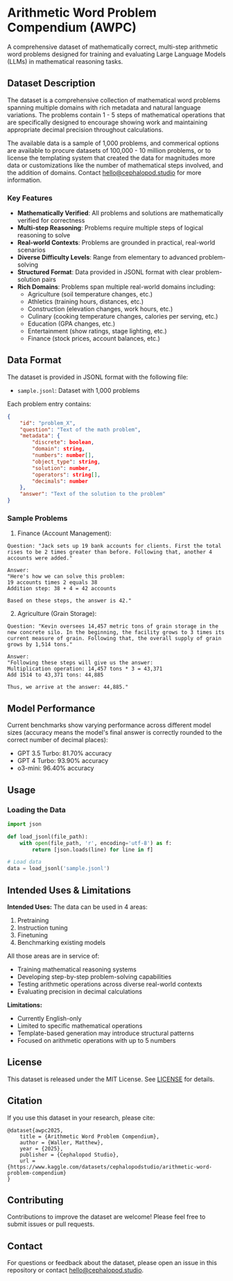 # Arithmetic Word Problem Compendium (AWPC)

A comprehensive dataset of mathematically correct, multi-step arithmetic word problems designed for training and evaluating Large Language Models (LLMs) in mathematical reasoning tasks.

## Dataset Description

The dataset is a comprehensive collection of mathematical word problems spanning multiple domains with rich metadata and natural language variations. The problems contain 1 - 5 steps of mathematical operations that are specifically designed to encourage showing work and maintaining appropriate decimal precision throughout calculations. 

The available data is a sample of 1,000 problems, and commerical options are available to procure datasets of 100,000 - 10 million problems, or to license the templating system that created the data for magnitudes more data or customizations like the number of mathematical steps involved, and the addition of domains. Contact hello@cephalopod.studio for more information.

### Key Features

- **Mathematically Verified**: All problems and solutions are mathematically verified for correctness
- **Multi-step Reasoning**: Problems require multiple steps of logical reasoning to solve
- **Real-world Contexts**: Problems are grounded in practical, real-world scenarios
- **Diverse Difficulty Levels**: Range from elementary to advanced problem-solving
- **Structured Format**: Data provided in JSONL format with clear problem-solution pairs
- **Rich Domains**: Problems span multiple real-world domains including:
  - Agriculture (soil temperature changes, etc.)
  - Athletics (training hours, distances, etc.)
  - Construction (elevation changes, work hours, etc.)
  - Culinary (cooking temperature changes, calories per serving, etc.)
  - Education (GPA changes, etc.)
  - Entertainment (show ratings, stage lighting, etc.)
  - Finance (stock prices, account balances, etc.)

## Data Format

The dataset is provided in JSONL format with the following file:
- `sample.jsonl`: Dataset with 1,000 problems

Each problem entry contains:
```json
{
    "id": "problem_X",
    "question": "Text of the math problem",
    "metadata": {
        "discrete": boolean,
        "domain": string,
        "numbers": number[],
        "object_type": string,
        "solution": number,
        "operators": string[],
        "decimals": number
    },
    "answer": "Text of the solution to the problem"
}
```

### Sample Problems

1. Finance (Account Management):
```
Question: "Jack sets up 19 bank accounts for clients. First the total rises to be 2 times greater than before. Following that, another 4 accounts were added."

Answer:
"Here's how we can solve this problem:
19 accounts times 2 equals 38
Addition step: 38 + 4 = 42 accounts

Based on these steps, the answer is 42."
```

2. Agriculture (Grain Storage):
```
Question: "Kevin oversees 14,457 metric tons of grain storage in the new concrete silo. In the beginning, the facility grows to 3 times its current measure of grain. Following that, the overall supply of grain grows by 1,514 tons."

Answer:
"Following these steps will give us the answer:
Multiplication operation: 14,457 tons * 3 = 43,371
Add 1514 to 43,371 tons: 44,885

Thus, we arrive at the answer: 44,885."
```

## Model Performance

Current benchmarks show varying performance across different model sizes (accuracy means the model's final answer is correctly rounded to the correct number of decimal places):

* GPT 3.5 Turbo: 81.70% accuracy
* GPT 4 Turbo: 93.90% accuracy
* o3-mini: 96.40% accuracy

## Usage

### Loading the Data
```python
import json

def load_jsonl(file_path):
    with open(file_path, 'r', encoding='utf-8') as f:
        return [json.loads(line) for line in f]

# Load data
data = load_jsonl('sample.jsonl')
```

## Intended Uses & Limitations

**Intended Uses:**
The data can be used in 4 areas:
1. Pretraining
2. Instruction tuning 
3. Finetuning
4. Benchmarking existing models

All those areas are in service of:
- Training mathematical reasoning systems
- Developing step-by-step problem-solving capabilities
- Testing arithmetic operations across diverse real-world contexts
- Evaluating precision in decimal calculations

**Limitations:**
- Currently English-only
- Limited to specific mathematical operations
- Template-based generation may introduce structural patterns
- Focused on arithmetic operations with up to 5 numbers

## License

This dataset is released under the MIT License. See [LICENSE](LICENSE) for details.

## Citation

If you use this dataset in your research, please cite:
```
@dataset{awpc2025,
    title = {Arithmetic Word Problem Compendium},
    author = {Waller, Matthew},
    year = {2025},
    publisher = {Cephalopod Studio},
    url = {https://www.kaggle.com/datasets/cephalopodstudio/arithmetic-word-problem-compendium}
}
```

## Contributing

Contributions to improve the dataset are welcome! Please feel free to submit issues or pull requests.

## Contact

For questions or feedback about the dataset, please open an issue in this repository or contact hello@cephalopod.studio.
